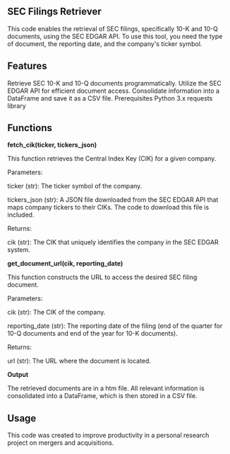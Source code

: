## SEC Filings Retriever
This code enables the retrieval of SEC filings, specifically 10-K and 10-Q documents, using the SEC EDGAR API. To use this tool, you need the type of document, the reporting date, and the company's ticker symbol.

## Features
Retrieve SEC 10-K and 10-Q documents programmatically.
Utilize the SEC EDGAR API for efficient document access.
Consolidate information into a DataFrame and save it as a CSV file.
Prerequisites
Python 3.x
requests library

## Functions
**fetch_cik(ticker, tickers_json)**

This function retrieves the Central Index Key (CIK) for a given company.

Parameters:

ticker (str): The ticker symbol of the company.

tickers_json (str): A JSON file downloaded from the SEC EDGAR API that maps company tickers to their CIKs. The code to download this file is included.

Returns:

cik (str): The CIK that uniquely identifies the company in the SEC EDGAR system.

**get_document_url(cik, reporting_date)**

This function constructs the URL to access the desired SEC filing document.

Parameters:

cik (str): The CIK of the company.

reporting_date (str): The reporting date of the filing (end of the quarter for 10-Q documents and end of the year for 10-K documents).

Returns:

url (str): The URL where the document is located.

**Output**

The retrieved documents are in a htm file. All relevant information is consolidated into a DataFrame, which is then stored in a CSV file.

## Usage
This code was created to improve productivity in  a personal research project on mergers and acquisitions.

	
